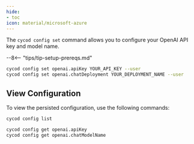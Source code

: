 ```yaml
---
hide:
- toc
icon: material/microsoft-azure
---
```


The `cycod config set` command allows you to configure your OpenAI API key and model name.

--8<-- "tips/tip-setup-prereqs.md"

```bash title="Set up OpenAI configuration"
cycod config set openai.apiKey YOUR_API_KEY --user
cycod config set openai.chatDeployment YOUR_DEPLOYMENT_NAME --user
```

## View Configuration

To view the persisted configuration, use the following commands:

```bash title="List all config values"
cycod config list
```

```bash title="View OpenAI config values"
cycod config get openai.apiKey
cycod config get openai.chatModelName
```


